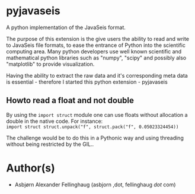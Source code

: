 pyjavaseis
==========

A python implementation of the JavaSeis format.

The purpose of this extension is the give users the ability to read and write to JavaSeis file formats, to ease the entrance of Python into the scientific computing area. Many python developers use well known scientific and mathematical python libraries such as "numpy", "scipy" and possibly also "matplotlib" to provide visualization.

Having the ability to extract the raw data and it's corresponding meta data is essential - therefore I started this python extension - pyjavaseis


## Howto read a float and not double
By using the <code>import struct</code> module one can use floats without allocation a double in the native code. For instance: 
<code>
    import struct
    struct.unpack("f", struct.pack("f", 0.05023324454))
</code>

The challenge would be to do this in a Pythonic way and using threading without being restricted by the GIL..

Author(s)
=========
* Asbjørn Alexander Fellinghaug (asbjorn ,dot, fellinghaug _dot_ com)